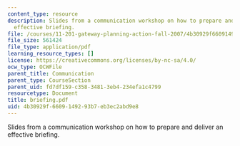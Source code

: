 ```yaml
---
content_type: resource
description: Slides from a communication workshop on how to prepare and deliver an
  effective briefing.
file: /courses/11-201-gateway-planning-action-fall-2007/4b30929f6609149293b7eb3ec2abd9e8_briefing.pdf
file_size: 561424
file_type: application/pdf
learning_resource_types: []
license: https://creativecommons.org/licenses/by-nc-sa/4.0/
ocw_type: OCWFile
parent_title: Communication
parent_type: CourseSection
parent_uid: fd7df159-c358-3481-3eb4-234efa1c4799
resourcetype: Document
title: briefing.pdf
uid: 4b30929f-6609-1492-93b7-eb3ec2abd9e8
---
```

Slides from a communication workshop on how to prepare and deliver an effective briefing.